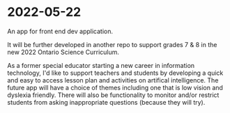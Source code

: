 # 2022-05-22

 An app for front end dev application.

 It will be further developed in another repo to support grades 7 & 8 in the new 2022 Ontario Science Curriculum.

 As a former special educator starting a new career in information technology, I'd like to support teachers and students by developing a quick and easy to access lesson plan and activities on artifical intelligence. The future app will have a choice of themes including one that is low vision and dyslexia friendly. There will also be functionality to monitor and/or restrict students from asking inappropriate questions (because they will try).
